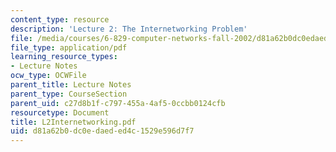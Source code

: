 ```yaml
---
content_type: resource
description: 'Lecture 2: The Internetworking Problem'
file: /media/courses/6-829-computer-networks-fall-2002/d81a62b0dc0edaeded4c1529e596d7f7_L2Internetworking.pdf
file_type: application/pdf
learning_resource_types:
- Lecture Notes
ocw_type: OCWFile
parent_title: Lecture Notes
parent_type: CourseSection
parent_uid: c27d8b1f-c797-455a-4af5-0ccbb0124cfb
resourcetype: Document
title: L2Internetworking.pdf
uid: d81a62b0-dc0e-daed-ed4c-1529e596d7f7
---
```

